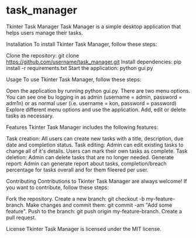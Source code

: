 # task_manager
Tkinter Task Manager
Task Manager is a simple desktop application that helps users manage their tasks.

Installation
To install Tkinter Task Manager, follow these steps:

Clone the repository: git clone https://github.com/username/task_manager.git
Install dependencies: pip install -r requirements.txt
Start the application: python gui.py

Usage
To use Tkinter Task Manager, follow these steps:

Open the application by running python gui.py.
There are two menu options. You can see one bu logging in as admin (username = admin, password = adm1n) or as normal user (i.e. username = kon, password = password)
Explore different menu options and use the application.
Add, edit or delete tasks as necessary.

Features
Tkinter Task Manager includes the following features:

Task creation: All users can create new tasks with a title, description, due date and completion status.
Task editing: Admin can edit existing tasks to change all of it's details. Users can mark their own tasks as complete.
Task deletion: Admin can delete tasks that are no longer needed.
Generate report: Admin can generate report about tasks, completion/breach percentage for tasks overall and for them fileered per user.

Contributing
Contributions to Tkinter Task Manager are always welcome! If you want to contribute, follow these steps:

Fork the repository.
Create a new branch: git checkout -b my-feature-branch.
Make changes and commit them: git commit -am "Add some feature".
Push to the branch: git push origin my-feature-branch.
Create a pull request.

License
Tkinter Task Manager is licensed under the MIT license.
